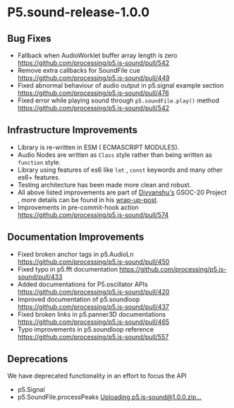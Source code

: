 # P5.sound-release-1.0.0
## Bug Fixes
* Fallback when AudioWorklet buffer array length is zero
 https://github.com/processing/p5.js-sound/pull/542 
* Remove extra callbacks for SoundFile cue 
 https://github.com/processing/p5.js-sound/pull/449 
* Fixed abnormal behaviour of audio output in p5.signal example section
  https://github.com/processing/p5.js-sound/pull/476
* Fixed error while playing sound through `p5.soundFile.play()` method
 https://github.com/processing/p5.js-sound/pull/542

## Infrastructure Improvements 
* Library is re-written in ESM ( ECMASCRIPT MODULES). 
* Audio Nodes are written as `Class` style rather than being  written as `function` style.
* Library using features of es6 like `let` , `const` keywords and many other es6+ features.
* Testing architecture has been made more clean and robust.
* All above listed improvements are part of [Divyanshu's](https://github.com/endurance21) GSOC-20 Project , more details can be found in his [wrap-up-post](https://github.com/endurance21/GSOC-20-WrapUp).
* Improvements in pre-commit-hook action  
  https://github.com/processing/p5.js-sound/pull/574

## Documentation Improvements 
* Fixed broken anchor tags in p5.AudioLn
 https://github.com/processing/p5.js-sound/pull/450	
* Fixed typo  in p5.fft documentation
  https://github.com/processing/p5.js-sound/pull/433
* Added documentations for P5.oscillator APIs
 https://github.com/processing/p5.js-sound/pull/420
* Improved documentation of p5.soundloop
  https://github.com/processing/p5.js-sound/pull/437
* Fixed broken links in p5.panner3D documentations
 https://github.com/processing/p5.js-sound/pull/465
* Typo improvements in p5.soundloop reference
 https://github.com/processing/p5.js-sound/pull/557


	


## Deprecations
We have deprecated functionality in an effort to focus the API
* p5.Signal
* p5.SoundFile.processPeaks
[Uploading p5.js-sound@1.0.0.zip…]()
